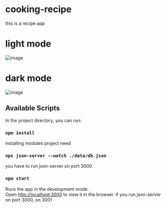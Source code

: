 # cooking-recipe

this is a recipe app

# light mode

![image](https://user-images.githubusercontent.com/65071534/144738720-dfd35452-9e3d-438d-b973-8f0b8cbda0e2.png)

# dark mode

![image](https://user-images.githubusercontent.com/65071534/144738757-3a3a171e-395a-440b-ab43-5831ba05f8d9.png)

## Available Scripts

In the project directory, you can run:

### `npm install`

installing modules project need

### `npx json-server --watch ./data/db.json `

you have to run json-server on port 3000

### `npm start`

Runs the app in the development mode.\
Open [http://localhost:3000](http://localhost:3000) to view it in the browser.
if you run json-server on port 3000, on 3001
